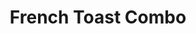 ---
title: "French Toast Combo"
price: "$12.00"
category: "Breakfast"
img: ""
desc: "Served with two eggs bacon or sausage links"
---